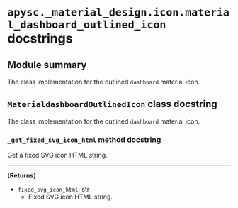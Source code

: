 # `apysc._material_design.icon.material_dashboard_outlined_icon` docstrings

## Module summary

The class implementation for the outlined `dashboard` material icon.

## `MaterialdashboardOutlinedIcon` class docstring

The class implementation for the outlined `dashboard` material icon.

### `_get_fixed_svg_icon_html` method docstring

Get a fixed SVG icon HTML string.<hr>

**[Returns]**

- `fixed_svg_icon_html`: str
  - Fixed SVG icon HTML string.